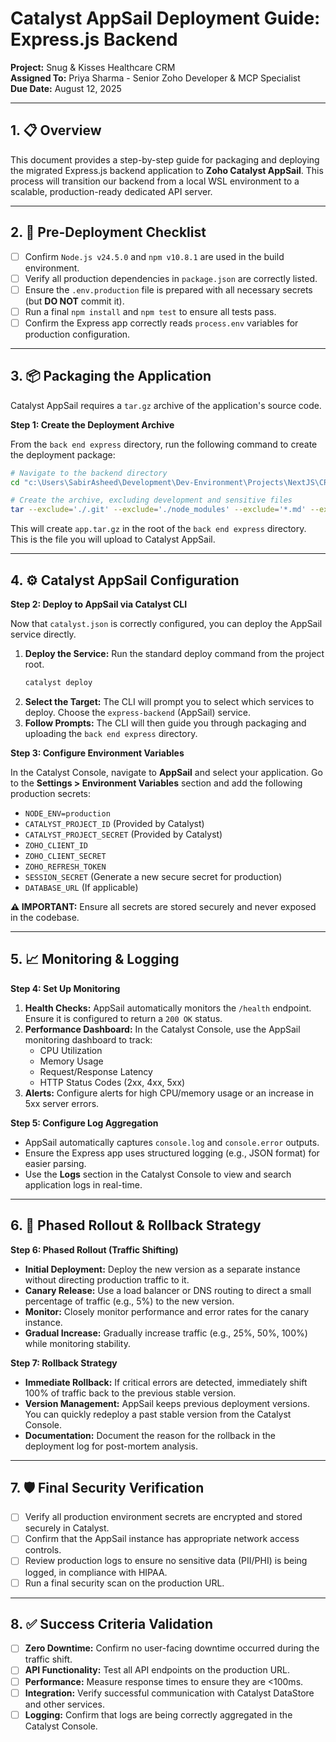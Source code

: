 # Catalyst AppSail Deployment Guide: Express.js Backend

**Project:** Snug & Kisses Healthcare CRM  
**Assigned To:** Priya Sharma - Senior Zoho Developer & MCP Specialist  
**Due Date:** August 12, 2025

---

## 1. 📋 Overview

This document provides a step-by-step guide for packaging and deploying the migrated Express.js backend application to **Zoho Catalyst AppSail**. This process will transition our backend from a local WSL environment to a scalable, production-ready dedicated API server.

---

## 2. 🎯 Pre-Deployment Checklist

- [ ] Confirm `Node.js v24.5.0` and `npm v10.8.1` are used in the build environment.
- [ ] Verify all production dependencies in `package.json` are correctly listed.
- [ ] Ensure the `.env.production` file is prepared with all necessary secrets (but **DO NOT** commit it).
- [ ] Run a final `npm install` and `npm test` to ensure all tests pass.
- [ ] Confirm the Express app correctly reads `process.env` variables for production configuration.

---

## 3. 📦 Packaging the Application

Catalyst AppSail requires a `tar.gz` archive of the application's source code. 

**Step 1: Create the Deployment Archive**

From the `back end express` directory, run the following command to create the deployment package:

```bash
# Navigate to the backend directory
cd "c:\Users\SabirAsheed\Development\Dev-Environment\Projects\NextJS\CRM_for_snug_andkisses\back end express"

# Create the archive, excluding development and sensitive files
tar --exclude='./.git' --exclude='./node_modules' --exclude='*.md' --exclude='app.tar.gz' --exclude='.env*' -czvf app.tar.gz .
```

This will create `app.tar.gz` in the root of the `back end express` directory. This is the file you will upload to Catalyst AppSail.

---

## 4. ⚙️ Catalyst AppSail Configuration

**Step 2: Deploy to AppSail via Catalyst CLI**

Now that `catalyst.json` is correctly configured, you can deploy the AppSail service directly.

1.  **Deploy the Service:** Run the standard deploy command from the project root.
    ```bash
    catalyst deploy
    ```
2.  **Select the Target:** The CLI will prompt you to select which services to deploy. Choose the `express-backend` (AppSail) service.
3.  **Follow Prompts:** The CLI will then guide you through packaging and uploading the `back end express` directory.

**Step 3: Configure Environment Variables**

In the Catalyst Console, navigate to **AppSail** and select your application. Go to the **Settings > Environment Variables** section and add the following production secrets:

- `NODE_ENV=production`
- `CATALYST_PROJECT_ID` (Provided by Catalyst)
- `CATALYST_PROJECT_SECRET` (Provided by Catalyst)
- `ZOHO_CLIENT_ID`
- `ZOHO_CLIENT_SECRET`
- `ZOHO_REFRESH_TOKEN`
- `SESSION_SECRET` (Generate a new secure secret for production)
- `DATABASE_URL` (If applicable)

**⚠️ IMPORTANT:** Ensure all secrets are stored securely and never exposed in the codebase.

---

## 5. 📈 Monitoring & Logging

**Step 4: Set Up Monitoring**

1.  **Health Checks:** AppSail automatically monitors the `/health` endpoint. Ensure it is configured to return a `200 OK` status.
2.  **Performance Dashboard:** In the Catalyst Console, use the AppSail monitoring dashboard to track:
    - CPU Utilization
    - Memory Usage
    - Request/Response Latency
    - HTTP Status Codes (2xx, 4xx, 5xx)
3.  **Alerts:** Configure alerts for high CPU/memory usage or an increase in 5xx server errors.

**Step 5: Configure Log Aggregation**

- AppSail automatically captures `console.log` and `console.error` outputs.
- Ensure the Express app uses structured logging (e.g., JSON format) for easier parsing.
- Use the **Logs** section in the Catalyst Console to view and search application logs in real-time.

---

## 6. 🚀 Phased Rollout & Rollback Strategy

**Step 6: Phased Rollout (Traffic Shifting)**

- **Initial Deployment:** Deploy the new version as a separate instance without directing production traffic to it.
- **Canary Release:** Use a load balancer or DNS routing to direct a small percentage of traffic (e.g., 5%) to the new version.
- **Monitor:** Closely monitor performance and error rates for the canary instance.
- **Gradual Increase:** Gradually increase traffic (e.g., 25%, 50%, 100%) while monitoring stability.

**Step 7: Rollback Strategy**

- **Immediate Rollback:** If critical errors are detected, immediately shift 100% of traffic back to the previous stable version.
- **Version Management:** AppSail keeps previous deployment versions. You can quickly redeploy a past stable version from the Catalyst Console.
- **Documentation:** Document the reason for the rollback in the deployment log for post-mortem analysis.

---

## 7. 🛡️ Final Security Verification

- [ ] Verify all production environment secrets are encrypted and stored securely in Catalyst.
- [ ] Confirm that the AppSail instance has appropriate network access controls.
- [ ] Review production logs to ensure no sensitive data (PII/PHI) is being logged, in compliance with HIPAA.
- [ ] Run a final security scan on the production URL.

---

## 8. ✅ Success Criteria Validation

- [ ] **Zero Downtime:** Confirm no user-facing downtime occurred during the traffic shift.
- [ ] **API Functionality:** Test all API endpoints on the production URL.
- [ ] **Performance:** Measure response times to ensure they are <100ms.
- [ ] **Integration:** Verify successful communication with Catalyst DataStore and other services.
- [ ] **Logging:** Confirm that logs are being correctly aggregated in the Catalyst Console.
